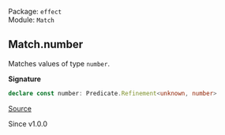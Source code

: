 Package: `effect`<br />
Module: `Match`<br />

## Match.number

Matches values of type `number`.

**Signature**

```ts
declare const number: Predicate.Refinement<unknown, number>
```

[Source](https://github.com/Effect-TS/effect/tree/main/packages/effect/src/Match.ts#L960)

Since v1.0.0